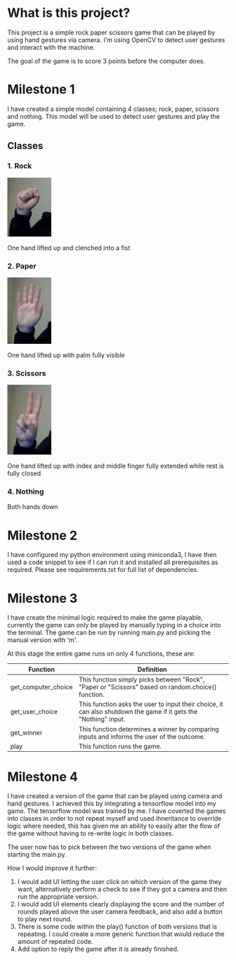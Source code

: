 # What is this project?
This project is a simple rock paper scissors game that can be played by using hand gestures via camera. I'm using OpenCV to detect user gestures and interact with the machine. 

The goal of the game is to score 3 points before the computer does. 

# Milestone 1
I have created a simple model containing 4 classes; rock, paper, scissors and nothing. This model will be used to detect user gestures and play the game.
## Classes
### 1. Rock

<img src="readme_resources/rock.jpg" width="100">

One hand lifted up and clenched into a fist

### 2. Paper

<img src="readme_resources/paper.jpg" width="100">

One hand lifted up with palm fully visible

### 3. Scissors

<img src="readme_resources/scissors.jpg" width="100">

One hand lifted up with index and middle finger fully extended while rest is fully closed

### 4. Nothing
Both hands down

# Milestone 2
I have configured my python environment using miniconda3, I have then used a code snippet to see if I can run it and installed all prerequisites as required. Please see requirements.txt for full list of dependencies.

# Milestone 3
I have create the minimal logic required to make the game playable, currently the game can only be played by manually typing in a choice into the terminal. The game can be run by running main.py and picking the manual version with 'm'.

At this stage the entire game runs on only 4 functions, these are:

| Function | Definition |
| - | - |
get_computer_choice | This function simply picks between "Rock", "Paper or "Scissors" based on random.choice() function.
get_user_choice | This function asks the user to input their choice, it can also shutdown the game if it gets the "Nothing" input.
get_winner | This function determines a winner by comparing inputs and informs the user of the outcome.
play | This function runs the game.

# Milestone 4
I have created a version of the game that can be played using camera and hand gestures. I achieved this by integrating a tensorflow model into my game. The tensorflow model was trained by me. I have coverted the games into classes in order to not repeat myself and used ihneritance to override logic where needed, this has given me an ability to easily alter the flow of the game without having to re-write logic in both classes.

The user now has to pick between the two versions of the game when starting the main.py. 

How I would improve it further:

1. I would add UI letting the user click on which version of the game they want, alternatively perform a check to see if they got a camera and then run the appropriate version.
1. I would add UI elements clearly displaying the score and the number of rounds played above the user camera feedback, and also add a button to play next round.
1. There is some code within the play() function of both versions that is repeating. I could create a more generic function that would reduce the amount of repeated code.
1. Add option to reply the game after it is already finished.
